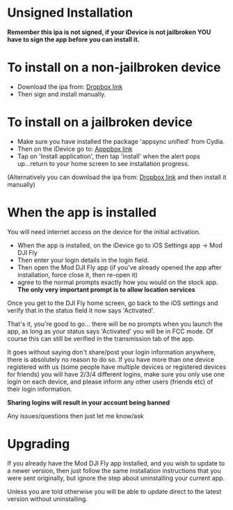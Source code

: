 # Unsigned Installation

**Remember this ipa is not signed, if your iDevice is not jailbroken YOU have to sign the app before you can install it.**

# To install on a non-jailbroken device

* Download the ipa from: [Dropbox link](http://moddjifly.ddns.net)
* Then sign and install manually.

# To install on a jailbroken device

* Make sure you have installed the package 'appsync unified' from Cydia.
* Then on the iDevice go to: [Apppbox link](http://flyunsigned.ddns.net)
* Tap on 'Install application', then tap 'install' when the alert pops up...return 	to your home screen to see installation progress.

(Alternatively you can download the ipa from: [Dropbox link](http://moddjifly.ddns.net) and then install it manually)


# When the app is installed

You will need internet access on the device for the initial activation.

* When the app is installed, on the iDevice go to iOS Settings app -> Mod DJI Fly
* Then enter your login details in the login field.
* Then open the Mod DJI Fly app (if you've already opened the app after installation, force close it, then re-open it)
* agree to the normal prompts exactly how you would on the stock app. 
**The only very important prompt is to allow location services**

Once you get to the DJI Fly home screen, go back to the iOS settings and verify that in the status field it now says 'Activated'.

That's it, you're good to go... there will be no prompts when you launch the app, as long as your status says 'Activated' you will be in FCC mode. Of course this can still be verified in the transmission tab of the app.

It goes without saying don't share/post your login information anywhere, there is absolutely no reason to do so.
If you have more than one device registered with us (some people have multiple devices or registered devices for friends) you will have 2/3/4 different logins, make sure you only use one login on each device, and please inform any other users (friends etc) of their login information.

**Sharing logins will result in your account being banned**

Any issues/questions then just let me know/ask


# Upgrading

If you already have the Mod DJI Fly app installed, and you wish to update to a newer version, then just follow the same installation instructions that you were sent originally, but ignore the step about uninstalling your current app.

Unless you are told otherwise you will be able to update direct to the latest version without uninstalling.
